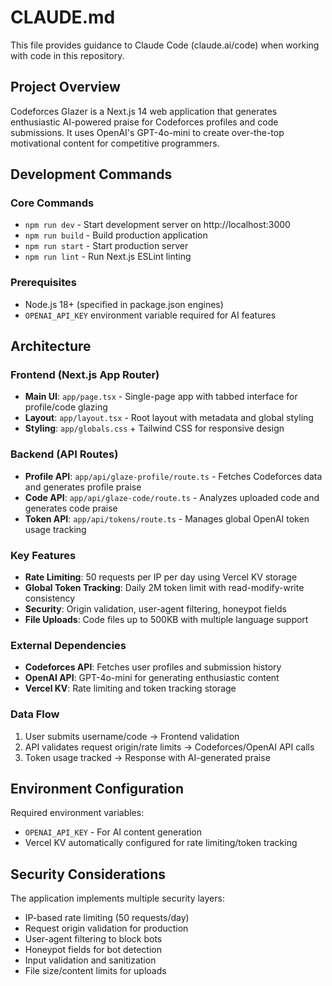 # CLAUDE.md

This file provides guidance to Claude Code (claude.ai/code) when working with code in this repository.

## Project Overview

Codeforces Glazer is a Next.js 14 web application that generates enthusiastic AI-powered praise for Codeforces profiles and code submissions. It uses OpenAI's GPT-4o-mini to create over-the-top motivational content for competitive programmers.

## Development Commands

### Core Commands
- `npm run dev` - Start development server on http://localhost:3000
- `npm run build` - Build production application
- `npm run start` - Start production server
- `npm run lint` - Run Next.js ESLint linting

### Prerequisites
- Node.js 18+ (specified in package.json engines)
- `OPENAI_API_KEY` environment variable required for AI features

## Architecture

### Frontend (Next.js App Router)
- **Main UI**: `app/page.tsx` - Single-page app with tabbed interface for profile/code glazing
- **Layout**: `app/layout.tsx` - Root layout with metadata and global styling
- **Styling**: `app/globals.css` + Tailwind CSS for responsive design

### Backend (API Routes)
- **Profile API**: `app/api/glaze-profile/route.ts` - Fetches Codeforces data and generates profile praise
- **Code API**: `app/api/glaze-code/route.ts` - Analyzes uploaded code and generates code praise
- **Token API**: `app/api/tokens/route.ts` - Manages global OpenAI token usage tracking

### Key Features
- **Rate Limiting**: 50 requests per IP per day using Vercel KV storage
- **Global Token Tracking**: Daily 2M token limit with read-modify-write consistency
- **Security**: Origin validation, user-agent filtering, honeypot fields
- **File Uploads**: Code files up to 500KB with multiple language support

### External Dependencies
- **Codeforces API**: Fetches user profiles and submission history
- **OpenAI API**: GPT-4o-mini for generating enthusiastic content
- **Vercel KV**: Rate limiting and token tracking storage

### Data Flow
1. User submits username/code → Frontend validation
2. API validates request origin/rate limits → Codeforces/OpenAI API calls
3. Token usage tracked → Response with AI-generated praise

## Environment Configuration

Required environment variables:
- `OPENAI_API_KEY` - For AI content generation
- Vercel KV automatically configured for rate limiting/token tracking

## Security Considerations

The application implements multiple security layers:
- IP-based rate limiting (50 requests/day)
- Request origin validation for production
- User-agent filtering to block bots
- Honeypot fields for bot detection
- Input validation and sanitization
- File size/content limits for uploads
